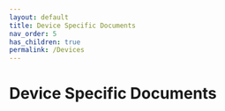 ```yaml
---
layout: default
title: Device Specific Documents
nav_order: 5
has_children: true
permalink: /Devices
---
```


# Device Specific Documents

